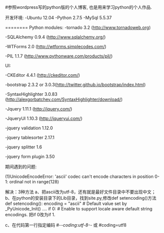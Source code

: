 #参照wordpress写的python版的个人博客, 也是用来学习python的个人作品.

开发环境:
-Ubuntu 12.04
-Python 2.7.5
-MySql 5.5.37

========
Python modules:
-tornado 3.2 (http://www.tornadoweb.org)

-SQLAlchemy 0.9.4 (http://www.sqlalchemy.org/)

-WTForms 2.0 (http://wtforms.simplecodes.com/)

-PIL 1.1.7 (http://www.pythonware.com/products/pil/)

UI:

-CKEditor 4.4.1 (http://ckeditor.com/)

-bootstrap 2.3.2 or 3.0.3(http://twitter.github.io/bootstrap/index.html)

-SyntaxHighlighter 3.0.83 (http://alexgorbatchev.com/SyntaxHighlighter/download/)

-Jquery 1.11.1 (http://jquery.com/)

-JqueryUI 1.10.3 (http://jqueryui.com/)

-jquery validation 1.12.0

-jquery tablesorter 2.17.1

-jquery splitter 1.6

-jquery form plugin 3.50


期间遇到的问题:

(1)UnicodeEncodeError: 'ascii' codec can't encode characters in position 0-1: ordinal not in range(128)

解决：3种方法
  a、把ascii改为utf-8，还有就是最好文件目录中不要出现中文；
  b、在python的安装目录下的Lib目录，找到site.py,修改def setencoding()方法
def setencoding():
   encoding = "ascii" # Default value set by _PyUnicode_Init()
   ....
    if 0:
        # Enable to support locale aware default string encodings.
把if 0改为if 1.

  c、在代码第一行指定编码
    #-*-coding:utf-8-*-
    或
    #coding=utf8
